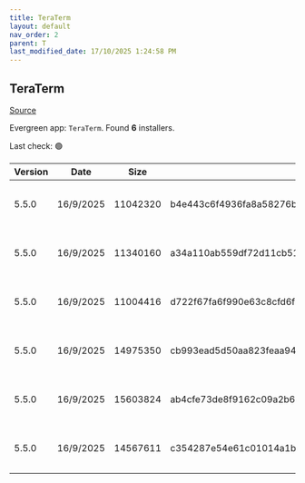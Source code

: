 ```yaml
---
title: TeraTerm
layout: default
nav_order: 2
parent: T
last_modified_date: 17/10/2025 1:24:58 PM
---
```


## TeraTerm

[Source](https://teratermproject.github.io/index-en.html)

Evergreen app: `TeraTerm`. Found **6** installers.

Last check: 🟢

| Version | Date      | Size     | Sha256                                                           | Architecture | InstallerType | Type | URI                                                                                                                                                                                            |
| ------- | --------- | -------- | ---------------------------------------------------------------- | ------------ | ------------- | ---- | ---------------------------------------------------------------------------------------------------------------------------------------------------------------------------------------------- |
| 5.5.0   | 16/9/2025 | 11042320 | b4e443c6f4936fa8a58276b784ab5c3c8f459f12d21da83be1ce501090ff8e34 | ARM64        | Default       | exe  | [https://github.com/TeraTermProject/teraterm/releases/download/v5.5.0/teraterm-5.5.0-arm64.exe](https://github.com/TeraTermProject/teraterm/releases/download/v5.5.0/teraterm-5.5.0-arm64.exe) |
| 5.5.0   | 16/9/2025 | 11340160 | a34a110ab559df72d11cb51701dae1ebd32e4c3c8e7a4a868fc1b13f0a6b4c84 | x64          | Default       | exe  | [https://github.com/TeraTermProject/teraterm/releases/download/v5.5.0/teraterm-5.5.0-x64.exe](https://github.com/TeraTermProject/teraterm/releases/download/v5.5.0/teraterm-5.5.0-x64.exe)     |
| 5.5.0   | 16/9/2025 | 11004416 | d722f67fa6f990e63c8cfd6f411c21b36364c5a9ba8a593f796b9153973f2c68 | x86          | Default       | exe  | [https://github.com/TeraTermProject/teraterm/releases/download/v5.5.0/teraterm-5.5.0-x86.exe](https://github.com/TeraTermProject/teraterm/releases/download/v5.5.0/teraterm-5.5.0-x86.exe)     |
| 5.5.0   | 16/9/2025 | 14975350 | cb993ead5d50aa823feaa9485556f3d47ae07daafda4f95f50f324872277a200 | ARM64        | Default       | zip  | [https://github.com/TeraTermProject/teraterm/releases/download/v5.5.0/teraterm-5.5.0-arm64.zip](https://github.com/TeraTermProject/teraterm/releases/download/v5.5.0/teraterm-5.5.0-arm64.zip) |
| 5.5.0   | 16/9/2025 | 15603824 | ab4cfe73de8f9162c09a2b6ce41da57d63c9a6a41d669baef6b60fd61f77d82a | x64          | Default       | zip  | [https://github.com/TeraTermProject/teraterm/releases/download/v5.5.0/teraterm-5.5.0-x64.zip](https://github.com/TeraTermProject/teraterm/releases/download/v5.5.0/teraterm-5.5.0-x64.zip)     |
| 5.5.0   | 16/9/2025 | 14567611 | c354287e54e61c01014a1bfad7e936881af5c75c0e88571f6449592f6f84e5d0 | x86          | Default       | zip  | [https://github.com/TeraTermProject/teraterm/releases/download/v5.5.0/teraterm-5.5.0-x86.zip](https://github.com/TeraTermProject/teraterm/releases/download/v5.5.0/teraterm-5.5.0-x86.zip)     |
